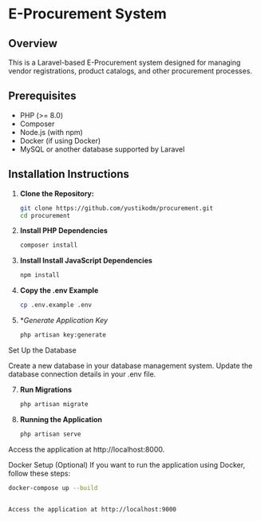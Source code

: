 # E-Procurement System

## Overview
This is a Laravel-based E-Procurement system designed for managing vendor registrations, product catalogs, and other procurement processes.

## Prerequisites
- PHP (>= 8.0)
- Composer
- Node.js (with npm)
- Docker (if using Docker)
- MySQL or another database supported by Laravel

## Installation Instructions

1. **Clone the Repository:**
   ```bash
   git clone https://github.com/yustikodm/procurement.git
   cd procurement

2. **Install PHP Dependencies**
   ```bash
   composer install

3. **Install Install JavaScript Dependencies**
   ```bash
   npm install
4. **Copy the .env Example**
   ```bash
   cp .env.example .env
5. **Generate Application Key*
   ```bash
   php artisan key:generate

Set Up the Database

Create a new database in your database management system.
Update the database connection details in your .env file.

7. **Run Migrations**
   ```bash
   php artisan migrate

8. **Running the Application**
   ```bash
   php artisan serve
Access the application at http://localhost:8000.

Docker Setup (Optional)
If you want to run the application using Docker, follow these steps:
   ```bash
   docker-compose up --build


Access the application at http://localhost:9000




